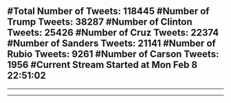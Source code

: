 #Total Number of Tweets: 118445 
#Number of Trump Tweets: 38287
#Number of Clinton Tweets: 25426
#Number of Cruz Tweets: 22374
#Number of Sanders Tweets: 21141
#Number of Rubio Tweets: 9261
#Number of Carson Tweets: 1956
#Current Stream Started at Mon Feb  8 22:51:02
---
---
---
